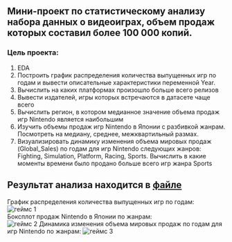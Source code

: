 ## Мини-проект по статистическому анализу набора данных о видеоиграх, объем продаж которых составил более 100 000 копий.

### Цель проекта:
1. EDA
2. Построить график распределения количества выпущенных игр по годам и вывести описательные характеристики переменной Year.
3. Вычислить на каких платформах произошло больше всего релизов
4. Вывести издателей, игры которых встречаются в датасете чаще всего
5. Вычислить регион, в котором медианное значение объема продаж игр Nintendo является наибольшим
6. Изучить объемы продаж игр Nintendo в Японии с разбивкой жанрам. Посмотреть на медиану, среднее, межквартильный размах.
7. Визуализировать динамику изменения объема мировых продаж (Global_Sales) по годам для игр Nintendo следующих жанров: Fighting, Simulation, Platform, Racing, Sports. Вычислить в какие моменты времени было продано больше всего игр жанра Sports

## Результат анализа находится в [файле](https://github.com/belladzhu/statistic/blob/main/statistic-games/games.ipynb)
График распределения количества выпущенных игр по годам: \
![геймс 1](https://github.com/belladzhu/statistic/assets/101130608/a248643c-c9b5-4972-992a-63d05388e4ee) \
Боксплот продаж Nintendo в Японии по жанрам: \
![геймс 2](https://github.com/belladzhu/statistic/assets/101130608/c90a78ae-3513-4657-9076-1a16a82240fb)
Динамика изменения объема мировых продаж по годам для игр Nintendo по жанрам:
![геймс 3](https://github.com/belladzhu/statistic/assets/101130608/088a1b57-6459-47b5-a3ad-1ea78b2a199b)
